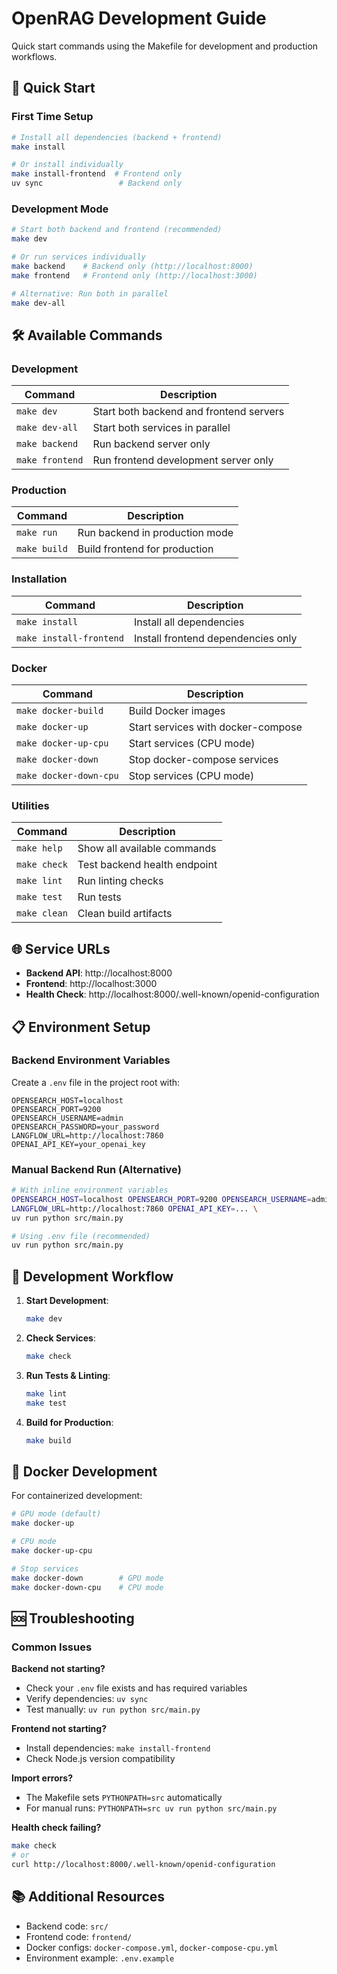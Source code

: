 # OpenRAG Development Guide

Quick start commands using the Makefile for development and production workflows.

## 🚀 Quick Start

### First Time Setup
```bash
# Install all dependencies (backend + frontend)
make install

# Or install individually
make install-frontend  # Frontend only
uv sync                 # Backend only
```

### Development Mode
```bash
# Start both backend and frontend (recommended)
make dev

# Or run services individually
make backend    # Backend only (http://localhost:8000)
make frontend   # Frontend only (http://localhost:3000)

# Alternative: Run both in parallel
make dev-all
```

## 🛠️ Available Commands

### Development
| Command | Description |
|---------|-------------|
| `make dev` | Start both backend and frontend servers |
| `make dev-all` | Start both services in parallel |
| `make backend` | Run backend server only |
| `make frontend` | Run frontend development server only |

### Production
| Command | Description |
|---------|-------------|
| `make run` | Run backend in production mode |
| `make build` | Build frontend for production |

### Installation
| Command | Description |
|---------|-------------|
| `make install` | Install all dependencies |
| `make install-frontend` | Install frontend dependencies only |

### Docker
| Command | Description |
|---------|-------------|
| `make docker-build` | Build Docker images |
| `make docker-up` | Start services with docker-compose |
| `make docker-up-cpu` | Start services (CPU mode) |
| `make docker-down` | Stop docker-compose services |
| `make docker-down-cpu` | Stop services (CPU mode) |

### Utilities
| Command | Description |
|---------|-------------|
| `make help` | Show all available commands |
| `make check` | Test backend health endpoint |
| `make lint` | Run linting checks |
| `make test` | Run tests |
| `make clean` | Clean build artifacts |

## 🌐 Service URLs

- **Backend API**: http://localhost:8000
- **Frontend**: http://localhost:3000
- **Health Check**: http://localhost:8000/.well-known/openid-configuration

## 📋 Environment Setup

### Backend Environment Variables
Create a `.env` file in the project root with:

```env
OPENSEARCH_HOST=localhost
OPENSEARCH_PORT=9200
OPENSEARCH_USERNAME=admin
OPENSEARCH_PASSWORD=your_password
LANGFLOW_URL=http://localhost:7860
OPENAI_API_KEY=your_openai_key
```

### Manual Backend Run (Alternative)
```bash
# With inline environment variables
OPENSEARCH_HOST=localhost OPENSEARCH_PORT=9200 OPENSEARCH_USERNAME=admin OPENSEARCH_PASSWORD=... \
LANGFLOW_URL=http://localhost:7860 OPENAI_API_KEY=... \
uv run python src/main.py

# Using .env file (recommended)
uv run python src/main.py
```

## 🔧 Development Workflow

1. **Start Development**:
   ```bash
   make dev
   ```

2. **Check Services**:
   ```bash
   make check
   ```

3. **Run Tests & Linting**:
   ```bash
   make lint
   make test
   ```

4. **Build for Production**:
   ```bash
   make build
   ```

## 🐳 Docker Development

For containerized development:

```bash
# GPU mode (default)
make docker-up

# CPU mode
make docker-up-cpu

# Stop services
make docker-down        # GPU mode
make docker-down-cpu    # CPU mode
```

## 🆘 Troubleshooting

### Common Issues

**Backend not starting?**
- Check your `.env` file exists and has required variables
- Verify dependencies: `uv sync`
- Test manually: `uv run python src/main.py`

**Frontend not starting?**
- Install dependencies: `make install-frontend`
- Check Node.js version compatibility

**Import errors?**
- The Makefile sets `PYTHONPATH=src` automatically
- For manual runs: `PYTHONPATH=src uv run python src/main.py`

**Health check failing?**
```bash
make check
# or
curl http://localhost:8000/.well-known/openid-configuration
```

## 📚 Additional Resources

- Backend code: `src/`
- Frontend code: `frontend/`
- Docker configs: `docker-compose.yml`, `docker-compose-cpu.yml`
- Environment example: `.env.example`